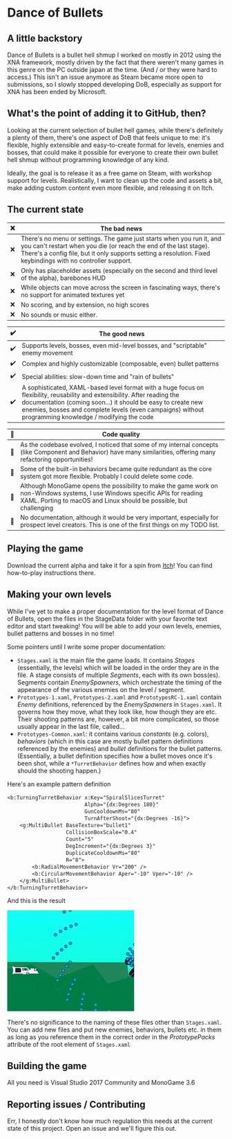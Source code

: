 # Dance of Bullets

## A little backstory

Dance of Bullets is a bullet hell shmup I worked on mostly in 2012 using the XNA framework, mostly driven by the fact that there weren't many games in this genre on the PC outside japan at the time. (And / or they were hard to access.) This isn't an issue anymore as Steam became more open to submissions, so I slowly stopped developing DoB, especially as support for XNA has been ended by Microsoft.

## What's the point of adding it to GitHub, then?

Looking at the current selection of bullet hell games, while there's definitely a plenty of them, there's one aspect of DoB that feels unique to me: it's flexible, highly extensible and easy-to-create format for levels, enemies and bosses, that could make it possible for everyone to create their own bullet hell shmup without programming knowledge of any kind.

Ideally, the goal is to release it as a free game on Steam, with workshop support for levels. Realistically, I want to clean up the code and assets a bit, make adding custom content even more flexible, and releasing it on Itch.

## The current state

:x: | The bad news
---|---
:x: | There's no menu or settings. The game just starts when you run it, and you can't restart when you die (or reach the end of the last stage). There's a config file, but it only supports setting a resolution. Fixed keybindings with no controller support.
:x: | Only has placeholder assets (especially on the second and third level of the alpha), barebones HUD
:x: | While objects can move across the screen in fascinating ways, there's no support for animated textures yet
:x: | No scoring, and by extension, no high scores
:x: | No sounds or music either.

:heavy_check_mark: | The good news
---|---
:heavy_check_mark: | Supports levels, bosses, even mid-level bosses, and "scriptable" enemy movement
:heavy_check_mark: | Complex and highly customizable (composable, even) bullet patterns
:heavy_check_mark: | Special abilities: slow-down time and "rain of bullets"
:heavy_check_mark: | A sophisticated, XAML-based level format with a huge focus on flexibility, reusability and extensibility. After reading the documentation (coming soon...) it should be easy to create new enemies, bosses and complete levels (even campaigns) without programming knowledge / modifying the code

:lipstick: | Code quality
---|---
:lipstick: | As the codebase evolved, I noticed that some of my internal concepts (like Component and Behavior) have many similarities, offering many refactoring opportunities!
:lipstick: | Some of the built-in behaviors became quite redundant as the core system got more flexible. Probably I could delete some code.
:lipstick: | Although MonoGame opens the possibility to make the game work on non-Windows systems, I use Windows specific APIs for reading XAML. Porting to macOS and Linux should be possible, but challenging
:lipstick: | No documentation, although it would be very important, especially for prospect level creators. This is one of the first things on my TODO list.

## Playing the game

Download the current alpha and take it for a spin from [Itch](https://madve2.itch.io/dance-of-bullets)! You can find how-to-play instructions there.

## Making your own levels

While I've yet to make a proper documentation for the level format of Dance of Bullets, open the files in the StageData folder with your favorite text editor and start tweaking! You will be able to add your own levels, enemies, bullet patterns and bosses in no time! 

Some pointers until I write some proper documentation:

- `Stages.xaml` is the main file the game loads. It contains _Stages_ (essentially, the levels) which will be loaded in the order they are in the file. A stage consists of multiple _Segments_, each with its own boss(es). Segments contain _EnemySpawners_, which orchestrate the timing of the appearance of the various enemies on the level / segment.
- `Prototypes-1.xaml`, `Prototypes-2.xaml`​  and `PrototypesRC-1.xaml`​ contain _Enemy_ definitions, referenced by the _EnemySpawners_ in `Stages.xaml`. It governs how they move, what they look like, how though they are etc. Their shooting patterns are, however, a bit more complicated, so those usually appear in the last file, called...
- `Prototypes-Common.xaml`: it contains various _constants_ (e.g. colors), _behaviors_ (which in this case are mostly bullet pattern definitions referenced by the enemies) and _bullet_ definitions for the bullet patterns. (Essentially, a bullet definition specifies how a bullet moves once it's been shot, while a `*TurretBehavior` defines how and when exactly should the shooting happen.)

Here's an example pattern definition

```
<b:TurningTurretBehavior x:Key="SpiralSlicesTurret"
                         Alpha="{dx:Degrees 180}"
                         GunCooldownMs="80"
                         TurnAfterShoot="{dx:Degrees -16}">
    <g:MultiBullet BaseTexture="bullet1"
                   CollisionBoxScale="0.4"
                   Count="5"
                   DegIncrement="{dx:Degrees 3}"
                   DuplicateCooldownMs="80"
                   R="8">
        <b:RadialMovementBehavior Vr="200" />
        <b:CircularMovementBehavior Aper="-10" Vper="-10" />
    </g:MultiBullet>
</b:TurningTurretBehavior>
```

And this is the result

![Bullet pattern example](readme/pattern-example.gif)

There's no significance to the naming of these files other than `Stages.xaml`. You can add new files and put new enemies, behaviors, bullets etc. in them as long as you reference them in the correct order in the _PrototypePacks_ attribute of the root element of `Stages.xaml`

## Building the game

All you need is Visual Studio 2017 Community and MonoGame 3.6

## Reporting issues / Contributing

Err, I honestly don't know how much regulation this needs at the current state of this project. Open an issue and we'll figure this out.